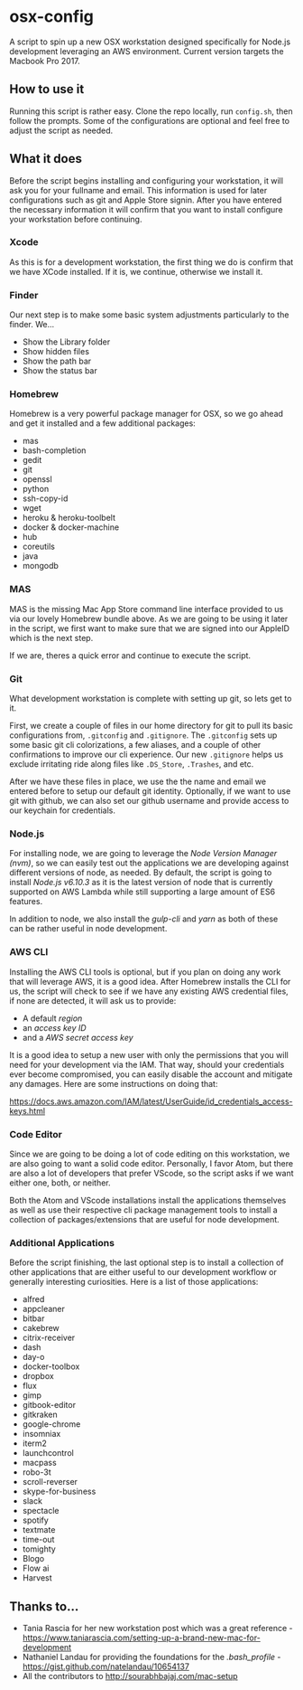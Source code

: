 # osx-config

A script to spin up a new OSX workstation designed specifically for Node.js development leveraging an AWS environment. Current version targets the Macbook Pro 2017.

## How to use it

Running this script is rather easy. Clone the repo locally, run `config.sh`, then follow the prompts. Some of the configurations are optional and feel free to adjust the script as needed.

## What it does
Before the script begins installing and configuring your workstation, it will ask you for your fullname and email. This information is used for later configurations such as git and Apple Store signin. After you have entered the necessary information it will confirm that you want to install configure your workstation before continuing.

### Xcode

As this is for a development workstation, the first thing we do is confirm that we have XCode installed. If it is, we continue, otherwise we install it.

### Finder

Our next step is to make some basic system adjustments particularly to the finder. We...

* Show the Library folder
* Show hidden files
* Show the path bar
* Show the status bar

### Homebrew

Homebrew is a very powerful package manager for OSX, so we go ahead and get it installed and a few additional packages:

* mas
* bash-completion
* gedit
* git
* openssl
* python
* ssh-copy-id
* wget
* heroku & heroku-toolbelt
* docker & docker-machine
* hub
* coreutils
* java
* mongodb

### MAS

MAS is the missing Mac App Store command line interface provided to us via our lovely Homebrew bundle above. As we are going to be using it later in the script, we first want to make sure that we are signed into our AppleID which is the next step.

If we are, theres a quick error and continue to execute the script.

### Git

What development workstation is complete with setting up git, so lets get to it.

First, we create a couple of files in our home directory for git to pull its basic configurations from, `.gitconfig` and `.gitignore`. The `.gitconfig` sets up some basic git cli colorizations, a few aliases, and a couple of other confirmations to improve our cli experience. Our new `.gitignore` helps us exclude irritating ride along files like `.DS_Store`, `.Trashes`, and etc.

After we have these files in place, we use the the name and email we entered before to setup our default git identity. Optionally, if we want to use git with github, we can also set our github username and provide access to our keychain for credentials.

### Node.js

For installing node, we are going to leverage the *Node Version Manager (nvm)*, so we can easily test out the applications we are developing against different versions of node, as needed. By default, the script is going to install *Node.js v6.10.3* as it is the latest version of node that is currently supported on AWS Lambda while still supporting a large amount of ES6 features.

In addition to node, we also install the *gulp-cli* and *yarn* as both of these can be rather useful in node development.

### AWS CLI

Installing the AWS CLI tools is optional, but if you plan on doing any work that will leverage AWS, it is a good idea. After Homebrew installs the CLI for us, the script will check to see if we have any existing AWS credential files, if none are detected, it will ask us to provide:

* A default *region*
* an *access key ID*
* and a *AWS secret access key*

It is a good idea to setup a new user with only the permissions that you will need for your development via the IAM. That way, should your credentials ever become compromised, you can easily disable the account and mitigate any damages. Here are some instructions on doing that:

https://docs.aws.amazon.com/IAM/latest/UserGuide/id_credentials_access-keys.html

### Code Editor

Since we are going to be doing a lot of code editing on this workstation, we are also going to want a solid code editor. Personally, I favor Atom, but there are also a lot of developers that prefer VScode, so the script asks if we want either one, both, or neither.

Both the Atom and VScode installations install the applications themselves as well as use their respective cli package management tools to install a collection of packages/extensions that are useful for node development.

### Additional Applications

Before the script finishing, the last optional step is to install a collection of other applications that are either useful to our development workflow or generally interesting curiosities. Here is a list of those applications:

* alfred
* appcleaner
* bitbar
* cakebrew
* citrix-receiver
* dash
* day-o
* docker-toolbox
* dropbox
* flux
* gimp
* gitbook-editor
* gitkraken
* google-chrome
* insomniax
* iterm2
* launchcontrol
* macpass
* robo-3t
* scroll-reverser
* skype-for-business
* slack
* spectacle
* spotify
* textmate
* time-out
* tomighty
* Blogo
* Flow ai
* Harvest

## Thanks to...

* Tania Rascia for her new workstation post which was a great reference - https://www.taniarascia.com/setting-up-a-brand-new-mac-for-development
* Nathaniel Landau for providing the foundations for the *.bash_profile* - https://gist.github.com/natelandau/10654137
* All the contributors to http://sourabhbajaj.com/mac-setup
